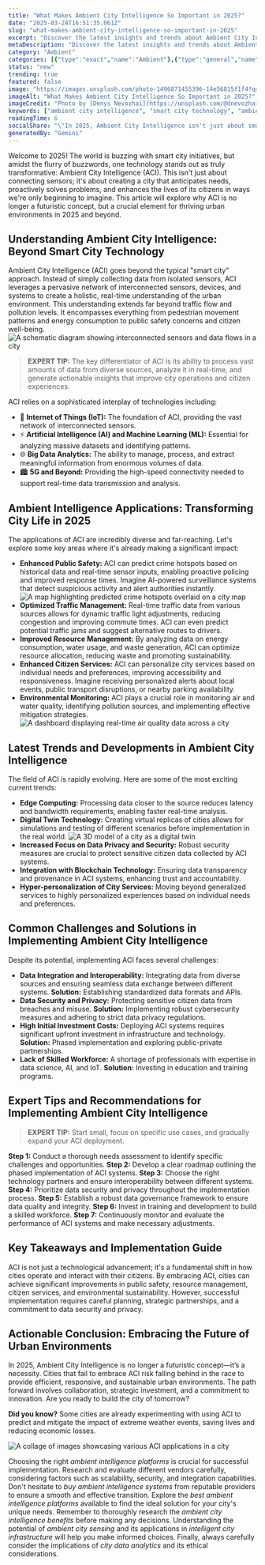 ```yaml
---
title: "What Makes Ambient City Intelligence So Important in 2025?"
date: "2025-03-24T16:51:35.061Z"
slug: "what-makes-ambient-city-intelligence-so-important-in-2025"
excerpt: "Discover the latest insights and trends about Ambient City Intelligence. This comprehensive guide covers everything you need to know about Ambient City Intelligence in 2025."
metaDescription: "Discover the latest insights and trends about Ambient City Intelligence. This comprehensive guide covers everything you need to know about Ambient City Int..."
category: "Ambient"
categories: [{"type":"exact","name":"Ambient"},{"type":"general","name":"Urban Planning"},{"type":"medium","name":"Data Science"},{"type":"specific","name":"Sensor Networks"},{"type":"niche","name":"Predictive Modeling"}]
status: "new"
trending: true
featured: false
image: "https://images.unsplash.com/photo-1496871455396-14e56815f1f4?q=85&w=1200&fit=max&fm=webp&auto=compress"
imageAlt: "What Makes Ambient City Intelligence So Important in 2025?"
imageCredit: "Photo by [Denys Nevozhai](https://unsplash.com/@dnevozhai) on Unsplash"
keywords: ["ambient city intelligence", "smart city technology", "ambient intelligence applications", "city data analytics", "ambient intelligence solutions", "ambient city sensing", "intelligent city infrastructure", "buy ambient intelligence systems", "ambient city intelligence benefits", "best ambient intelligence platforms"]
readingTime: 6
socialShare: "\"In 2025, Ambient City Intelligence isn't just about smarter cities; it's about cities that anticipate our needs and proactively improve our lives. The future of urban living depends on it.\""
generatedBy: "Gemini"
---
```




Welcome to 2025!  The world is buzzing with smart city initiatives, but amidst the flurry of buzzwords, one technology stands out as truly transformative: Ambient City Intelligence (ACI).  This isn't just about connecting sensors; it's about creating a city that anticipates needs, proactively solves problems, and enhances the lives of its citizens in ways we're only beginning to imagine.  This article will explore why ACI is no longer a futuristic concept, but a crucial element for thriving urban environments in 2025 and beyond.

## Understanding Ambient City Intelligence: Beyond Smart City Technology

Ambient City Intelligence (ACI) goes beyond the typical "smart city" approach.  Instead of simply collecting data from isolated sensors, ACI leverages a pervasive network of interconnected sensors, devices, and systems to create a holistic, real-time understanding of the urban environment. This understanding extends far beyond traffic flow and pollution levels.  It encompasses everything from pedestrian movement patterns and energy consumption to public safety concerns and citizen well-being. ![A schematic diagram showing interconnected sensors and data flows in a city](https://images.unsplash.com/photo-1477959858617-67f85cf4f1df?q=85&w=1200&fit=max&fm=webp&auto=compress)

> **EXPERT TIP:** The key differentiator of ACI is its ability to process vast amounts of data from diverse sources, analyze it in real-time, and generate actionable insights that improve city operations and citizen experiences.

ACI relies on a sophisticated interplay of technologies including:

* 🔑 **Internet of Things (IoT):**  The foundation of ACI, providing the vast network of interconnected sensors.
* ⚡ **Artificial Intelligence (AI) and Machine Learning (ML):**  Essential for analyzing massive datasets and identifying patterns.
* 🌐 **Big Data Analytics:**  The ability to manage, process, and extract meaningful information from enormous volumes of data.
* 🏙️ **5G and Beyond:**  Providing the high-speed connectivity needed to support real-time data transmission and analysis.

## Ambient Intelligence Applications: Transforming City Life in 2025

The applications of ACI are incredibly diverse and far-reaching.  Let's explore some key areas where it's already making a significant impact:

* **Enhanced Public Safety:** ACI can predict crime hotspots based on historical data and real-time sensor inputs, enabling proactive policing and improved response times.  Imagine AI-powered surveillance systems that detect suspicious activity and alert authorities instantly. ![A map highlighting predicted crime hotspots overlaid on a city map](https://images.unsplash.com/photo-1519501025264-65ba15a82390?q=85&w=1200&fit=max&fm=webp&auto=compress)
* **Optimized Traffic Management:**  Real-time traffic data from various sources allows for dynamic traffic light adjustments, reducing congestion and improving commute times.  ACI can even predict potential traffic jams and suggest alternative routes to drivers.
* **Improved Resource Management:**  By analyzing data on energy consumption, water usage, and waste generation, ACI can optimize resource allocation, reducing waste and promoting sustainability.
* **Enhanced Citizen Services:**  ACI can personalize city services based on individual needs and preferences, improving accessibility and responsiveness.  Imagine receiving personalized alerts about local events, public transport disruptions, or nearby parking availability.
* **Environmental Monitoring:**  ACI plays a crucial role in monitoring air and water quality, identifying pollution sources, and implementing effective mitigation strategies. ![A dashboard displaying real-time air quality data across a city](https://images.unsplash.com/photo-1496871455396-14e56815f1f4?q=85&w=1200&fit=max&fm=webp&auto=compress)

##  Latest Trends and Developments in Ambient City Intelligence

The field of ACI is rapidly evolving.  Here are some of the most exciting current trends:

* **Edge Computing:** Processing data closer to the source reduces latency and bandwidth requirements, enabling faster real-time analysis.
* **Digital Twin Technology:**  Creating virtual replicas of cities allows for simulations and testing of different scenarios before implementation in the real world. ![A 3D model of a city as a digital twin](https://images.unsplash.com/photo-1480714378408-67cf0d13bc1b?q=85&w=1200&fit=max&fm=webp&auto=compress)
* **Increased Focus on Data Privacy and Security:**  Robust security measures are crucial to protect sensitive citizen data collected by ACI systems.
* **Integration with Blockchain Technology:**  Ensuring data transparency and provenance in ACI systems, enhancing trust and accountability.
* **Hyper-personalization of City Services:**  Moving beyond generalized services to highly personalized experiences based on individual needs and preferences.

## Common Challenges and Solutions in Implementing Ambient City Intelligence

Despite its potential, implementing ACI faces several challenges:

* **Data Integration and Interoperability:**  Integrating data from diverse sources and ensuring seamless data exchange between different systems.  **Solution:** Establishing standardized data formats and APIs.
* **Data Security and Privacy:**  Protecting sensitive citizen data from breaches and misuse.  **Solution:** Implementing robust cybersecurity measures and adhering to strict data privacy regulations.
* **High Initial Investment Costs:**  Deploying ACI systems requires significant upfront investment in infrastructure and technology.  **Solution:**  Phased implementation and exploring public-private partnerships.
* **Lack of Skilled Workforce:**  A shortage of professionals with expertise in data science, AI, and IoT.  **Solution:** Investing in education and training programs.

## Expert Tips and Recommendations for Implementing Ambient City Intelligence

> **EXPERT TIP:**  Start small, focus on specific use cases, and gradually expand your ACI deployment.

**Step 1:**  Conduct a thorough needs assessment to identify specific challenges and opportunities.
**Step 2:**  Develop a clear roadmap outlining the phased implementation of ACI systems.
**Step 3:**  Choose the right technology partners and ensure interoperability between different systems.
**Step 4:**  Prioritize data security and privacy throughout the implementation process.
**Step 5:**  Establish a robust data governance framework to ensure data quality and integrity.
**Step 6:**  Invest in training and development to build a skilled workforce.
**Step 7:**  Continuously monitor and evaluate the performance of ACI systems and make necessary adjustments.

##  Key Takeaways and Implementation Guide

ACI is not just a technological advancement; it's a fundamental shift in how cities operate and interact with their citizens.  By embracing ACI, cities can achieve significant improvements in public safety, resource management, citizen services, and environmental sustainability.  However, successful implementation requires careful planning, strategic partnerships, and a commitment to data security and privacy.

##  Actionable Conclusion:  Embracing the Future of Urban Environments

In 2025, Ambient City Intelligence is no longer a futuristic concept—it’s a necessity.  Cities that fail to embrace ACI risk falling behind in the race to provide efficient, responsive, and sustainable urban environments.  The path forward involves collaboration, strategic investment, and a commitment to innovation.  Are you ready to build the city of tomorrow?

**Did you know?**  Some cities are already experimenting with using ACI to predict and mitigate the impact of extreme weather events, saving lives and reducing economic losses.

![A collage of images showcasing various ACI applications in a city](https://images.unsplash.com/photo-1449824913935-59a10b8d2000?q=85&w=1200&fit=max&fm=webp&auto=compress)

Choosing the right *ambient intelligence platforms* is crucial for successful implementation. Research and evaluate different vendors carefully, considering factors such as scalability, security, and integration capabilities.  Don't hesitate to *buy ambient intelligence systems* from reputable providers to ensure a smooth and effective transition.  Explore the *best ambient intelligence platforms* available to find the ideal solution for your city's unique needs.  Remember to thoroughly research the *ambient city intelligence benefits* before making any decisions.  Understanding the potential of *ambient city sensing* and its applications in *intelligent city infrastructure* will help you make informed choices.  Finally, always carefully consider the implications of *city data analytics* and its ethical considerations.
